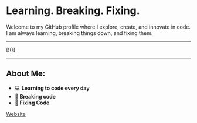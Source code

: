 # Learning. Breaking. Fixing.

Welcome to my GitHub profile where I explore, create, and innovate in code.  
I am always learning, breaking things down, and fixing them.

---

[!([](https://cdn.discordapp.com/attachments/972533899462836334/1226954028693327962/fa8bab291d3e6866db2e8d049bd8f453.gif?ex=67ace0fc&is=67ab8f7c&hm=e2ed14edb9562042c91db770cc9a1d67602120ae47ac295f52fa2651a51178f5&))]

---

## About Me:
- 💻 **Learning to code every day**  
- 🔧 **Breaking code**  
- 🚀 **Fixing Code**  

[Website](https://e-z.bio/typex1337)

